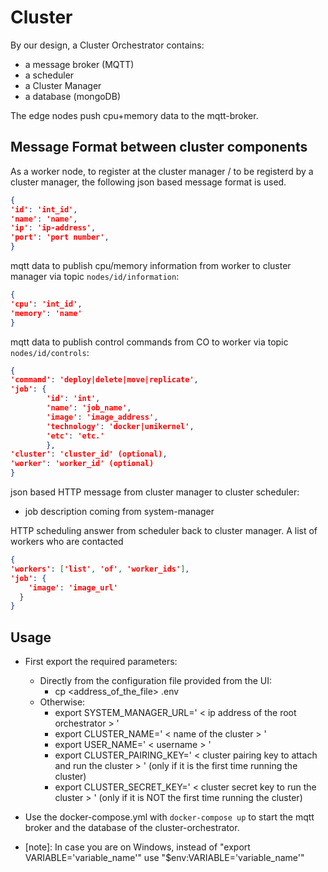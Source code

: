# Cluster

By our design, a Cluster Orchestrator contains:

- a message broker (MQTT)
- a scheduler
- a Cluster Manager
- a database (mongoDB)

The edge nodes push cpu+memory data to the mqtt-broker.


## Message Format between cluster components

As a worker node, to register at the cluster manager / to be registerd by a cluster manager, the following json based message format is used.

```json
{
'id': 'int_id',
'name': 'name',
'ip': 'ip-address',
'port': 'port number',
}
```

mqtt data to publish cpu/memory information from worker to cluster manager via topic `nodes/id/information`:

```json
{
'cpu': 'int_id',
'memory': 'name'
}
```

mqtt data to publish control commands from CO to worker via topic `nodes/id/controls`:

```json
{
'command': 'deploy|delete|move|replicate',
'job': {
        'id': 'int',
        'name': 'job_name',
        'image': 'image_address',
        'technology': 'docker|unikernel',
        'etc': 'etc.'  
        },
'cluster': 'cluster_id' (optional),
'worker': 'worker_id' (optional)
}
```

json based HTTP message from cluster manager to cluster scheduler:

- job description coming from system-manager


HTTP scheduling answer from scheduler back to cluster manager. A list of workers who are contacted

```json
{
'workers': ['list', 'of', 'worker_ids'],
'job': {
    'image': 'image_url'
  }
}
```



## Usage

- First export the required parameters:
  - Directly from the configuration file provided from the UI:
    - cp <address_of_the_file> .env
  - Otherwise:
    - export SYSTEM_MANAGER_URL=' < ip address of the root orchestrator > '
    - export CLUSTER_NAME=' < name of the cluster > '
    - export USER_NAME=' < username > '
    - export CLUSTER_PAIRING_KEY=' < cluster pairing key to attach and run the cluster > ' (only if it is the first time running the cluster)
    - export CLUSTER_SECRET_KEY=' < cluster secret key to run the cluster > ' (only if it is NOT the first time running the cluster)

- Use the docker-compose.yml with `docker-compose up` to start the mqtt broker and the database of the cluster-orchestrator.

- [note]: In case you are on Windows, instead of "export VARIABLE='variable_name'" use "$env:VARIABLE='variable_name'"
 
